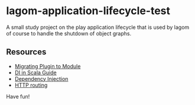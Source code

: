 # lagom-application-lifecycle-test
A small study project on the play application lifecycle that is used by lagom of course to handle the 
shutdown of object graphs.

## Resources
- [Migrating Plugin to Module](https://www.playframework.com/documentation/2.5.x/PluginsToModules#Compile-time-DI)
- [DI in Scala Guide](http://di-in-scala.github.io/)
- [Dependency Injection](https://www.playframework.com/documentation/2.5.x/ScalaDependencyInjection#Stopping/cleaning-up)
- [HTTP routing](https://www.playframework.com/documentation/2.5.x/ScalaRouting)

Have fun!